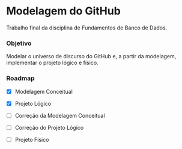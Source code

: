 # Modelagem do GitHub

Trabalho final da disciplina de Fundamentos de Banco de Dados.

### Objetivo
Modelar o universo de discurso do GitHub e, a partir da modelagem, implementar o projeto lógico e físico.


### Roadmap

- [X] Modelagem Conceitual
- [X] Projeto Lógico
- [ ] Correção da Modelagem Conceitual
- [ ] Correção do Projeto Lógico
- [ ] Projeto Físico


